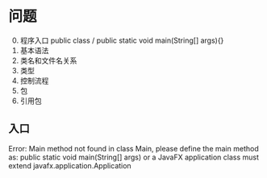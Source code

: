# 问题

0. 程序入口 public class / public static void main(String[] args){}
1. 基本语法
1. 类名和文件名关系
1. 类型
1. 控制流程
2. 包
3. 引用包

## 入口

Error: Main method not found in class Main, please define the main method as:
   public static void main(String[] args)
or a JavaFX application class must extend javafx.application.Application
